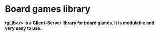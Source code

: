 # Board games library
<b>tgLib</> is a Client-Server library for board games. It is modulable and very easy to use.
